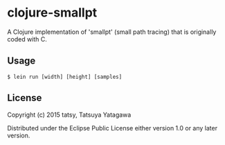 # clojure-smallpt

A Clojure implementation of 'smallpt' (small path tracing) that is originally coded with C.

## Usage

```shell
$ lein run [width] [height] [samples]
```

## License

Copyright (c) 2015 tatsy, Tatsuya Yatagawa

Distributed under the Eclipse Public License either version 1.0 or any later version.
